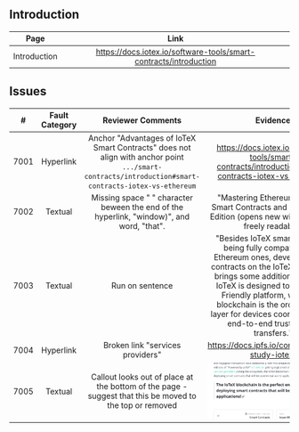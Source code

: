 
## Introduction
| Page        | Link           |
| :-------------: | :-------------:  | 
| Introduction | https://docs.iotex.io/software-tools/smart-contracts/introduction|


## Issues
| #   | Fault Category | Reviewer Comments | Evidence |
| :--: | :--: | :--: | :--: |
| 7001 | Hyperlink | Anchor "Advantages of IoTeX Smart Contracts" does not align with anchor point `.../smart-contracts/introduction#smart-contracts-iotex-vs-ethereum` | https://docs.iotex.io/software-tools/smart-contracts/introduction#smart-contracts-iotex-vs-ethereum |
| 7002 | Textual | Missing space " " character beween the end of the hyperlink, "window)", and word, "that".|  "Mastering Ethereum: Building Smart Contracts and DApps - 1st Edition (opens new window)that is freely readable" |
| 7003 | Textual | Run on sentence |  "Besides IoTeX smart contracts being fully compatible with Ethereum ones, developing your contracts on the IoTeX blockchain brings some additional benefits: IoTeX is designed to be an IoT-Friendly platform, where the blockchain is the orchestrating layer for devices coordination and end-to-end trusted data transfers." |
| 7004 | Hyperlink | Broken link "services providers" | https://docs.ipfs.io/concepts/case-study-iotex/ |
| 7005 | Textual | Callout looks out of place at the bottom of the page - suggest that this be moved to the top or removed | ![callout context](../../images/smart-contracts/7005-callout-context.png) |